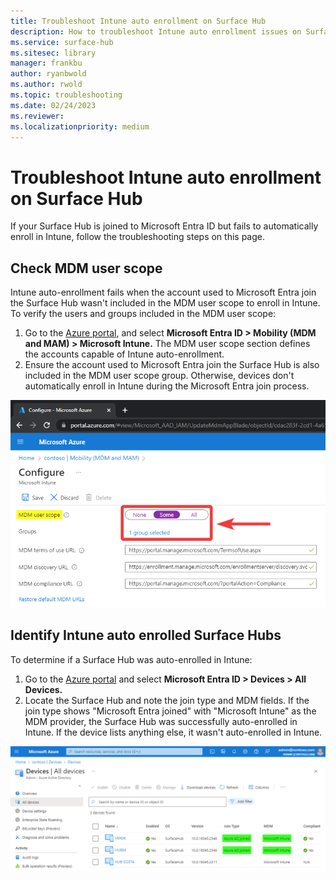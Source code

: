 ```yaml
---
title: Troubleshoot Intune auto enrollment on Surface Hub
description: How to troubleshoot Intune auto enrollment issues on Surface Hub
ms.service: surface-hub
ms.sitesec: library
manager: frankbu
author: ryanbwold
ms.author: rwold
ms.topic: troubleshooting
ms.date: 02/24/2023
ms.reviewer: 
ms.localizationpriority: medium
---
```


# Troubleshoot Intune auto enrollment on Surface Hub

If your Surface Hub is joined to Microsoft Entra ID but fails to automatically enroll in Intune, follow the troubleshooting steps on this page.

## Check MDM user scope

Intune auto-enrollment fails when the account used to Microsoft Entra join the Surface Hub wasn't included in the MDM user scope to enroll in Intune. To verify the users and groups included in the MDM user scope:

1. Go to the [Azure portal](https://portal.azure.com/), and select **Microsoft Entra ID > Mobility (MDM and MAM) > Microsoft Intune.** The MDM user scope section defines the accounts capable of Intune auto-enrollment.
2. Ensure the account used to Microsoft Entra join the Surface Hub is also included in the MDM user scope group. Otherwise, devices don't automatically enroll in Intune during the Microsoft Entra join process.

![MDM user scope settings within Azure.](images/intune-auto-enroll-1.png)

## Identify Intune auto enrolled Surface Hubs

To determine if a Surface Hub was auto-enrolled in Intune:

1. Go to the [Azure portal](https://portal.azure.com/) and select **Microsoft Entra ID > Devices > All Devices.**
2. Locate the Surface Hub and note the join type and MDM fields. If the join type shows "Microsoft Entra joined" with "Microsoft Intune" as the MDM provider, the Surface Hub was successfully auto-enrolled in Intune. If the device lists anything else, it wasn't auto-enrolled in Intune.

![Image that confirms Surface Hub was Intune auto-enrolled.](images/intune-auto-enroll-2.png)

